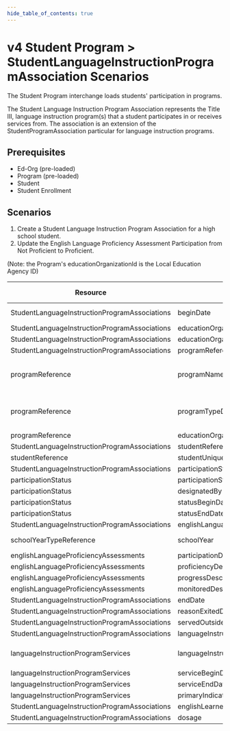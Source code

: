 ```yaml
---
hide_table_of_contents: true
---
```


# v4 Student Program > StudentLanguageInstructionProgramAssociation Scenarios

The Student Program interchange loads students' participation in programs.

The Student Language Instruction Program Association represents the Title III,
language instruction program(s) that a student participates in or receives
services from. The association is an extension of the StudentProgramAssociation
particular for language instruction programs.

## Prerequisites

* Ed-Org (pre-loaded)
* Program (pre-loaded)
* Student
* Student Enrollment

## Scenarios

1. Create a Student Language Instruction Program Association for a high school
   student.
2. Update the English Language Proficiency Assessment Participation from Not
   Proficient to Proficient.

(Note: the Program's educationOrganizationId is the Local Education Agency ID)

| Resource                                      | Property Name                               | Is Collection | Data Type                                   | Required / Optional | Scenario 1: POST                   | Scenario 2: PUT                    |
| --------------------------------------------- | ------------------------------------------- | ------------- | ------------------------------------------- | ------------------- | ---------------------------------- | ---------------------------------- |
| StudentLanguageInstructionProgramAssociations | beginDate                                   | FALSE         | date                                        | REQUIRED            | 8/23/[Current School Year]         | 8/23/[Current School Year]         |
| StudentLanguageInstructionProgramAssociations | educationOrganizationReference              | FALSE         | educationOrganizationReference              | REQUIRED            |                                    |                                    |
| StudentLanguageInstructionProgramAssociations | educationOrganizationId                     | FALSE         | integer                                     | REQUIRED            | 255901                             | 255901                             |
| StudentLanguageInstructionProgramAssociations | programReference                            | FALSE         | programReference                            | REQUIRED            |                                    |                                    |
| programReference                              | programName                                 | FALSE         | string                                      | REQUIRED            | English as a Second Language (ESL) | English as a Second Language (ESL) |
| programReference                              | programTypeDescriptor                       | FALSE         | programTypeDescriptor                       | REQUIRED            | English as a Second Language (ESL) | English as a Second Language (ESL) |
| programReference                              | educationOrganizationId                     | FALSE         | integer                                     | REQUIRED            | 255901                             | 255901                             |
| StudentLanguageInstructionProgramAssociations | studentReference                            | FALSE         | studentReference                            | REQUIRED            |                                    |                                    |
| studentReference                              | studentUniqueId                             | FALSE         | string                                      | REQUIRED            | 222222                             | 222222                             |
| StudentLanguageInstructionProgramAssociations | participationStatus                         | FALSE         | participationStatus[]                       | OPTIONAL            |                                    |                                    |
| participationStatus                           | participationStatusDescriptor               | FALSE         | participationStatus                         | OPTIONAL            |                                    |                                    |
| participationStatus                           | designatedBy                                | FALSE         | string                                      | OPTIONAL            |                                    |                                    |
| participationStatus                           | statusBeginDate                             | FALSE         | date                                        | OPTIONAL            |                                    |                                    |
| participationStatus                           | statusEndDate                               | FALSE         | date                                        | OPTIONAL            |                                    |                                    |
| StudentLanguageInstructionProgramAssociations | englishLanguageProficiencyAssessments       | TRUE          | englishLanguageProficiencyAssessment[]      | REQUIRED            |                                    |                                    |
| schoolYearTypeReference                       | schoolYear                                  | FALSE         | int                                         | REQUIRED            | [Current School Year]              | [Current School Year]              |
| englishLanguageProficiencyAssessments         | participationDescriptor                     | FALSE         | participationDescriptor                     | REQUIRED            | Completed                          | Completed                          |
| englishLanguageProficiencyAssessments         | proficiencyDescriptor                       | FALSE         | proficiencyDescriptor                       | REQUIRED            | Not Proficient                     | Proficient                         |
| englishLanguageProficiencyAssessments         | progressDescriptor                          | FALSE         | progressDescriptor                          | OPTIONAL            |                                    |                                    |
| englishLanguageProficiencyAssessments         | monitoredDescriptor                         | FALSE         | monitoredDescriptor                         | REQUIRED            | Year 1                             | Year 1                             |
| StudentLanguageInstructionProgramAssociations | endDate                                     | FALSE         | date                                        | OPTIONAL            |                                    |                                    |
| StudentLanguageInstructionProgramAssociations | reasonExitedDescriptor                      | FALSE         | reasonExitedDescriptor                      | OPTIONAL            |                                    |                                    |
| StudentLanguageInstructionProgramAssociations | servedOutsideOfRegularSession              | FALSE         | boolean                                     | OPTIONAL            |                                    |                                    |
| StudentLanguageInstructionProgramAssociations | languageInstructionProgramServices          | TRUE          | service[]                                   | REQUIRED            |                                    |                                    |
| languageInstructionProgramServices            | languageInstructionProgramServiceDescriptor | FALSE         | languageInstructionProgramServiceDescriptor | REQUIRED            | Structured English Immersion       | Structured English Immersion       |
| languageInstructionProgramServices            | serviceBeginDate                            | FALSE         | date                                        | OPTIONAL            |                                    |                                    |
| languageInstructionProgramServices            | serviceEndDate                              | FALSE         | date                                        | OPTIONAL            |                                    |                                    |
| languageInstructionProgramServices            | primaryIndicator                            | FALSE         | boolean                                     | OPTIONAL            |                                    |                                    |
| StudentLanguageInstructionProgramAssociations | englishLearnerParticipation                 | FALSE         | boolean                                     | REQUIRED            | TRUE                               | TRUE                               |
| StudentLanguageInstructionProgramAssociations | dosage                                      | FALSE         | number                                      | OPTIONAL            |                                    |                                    |
